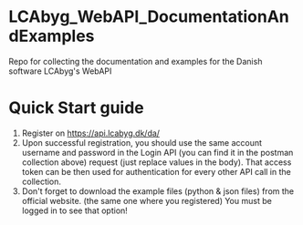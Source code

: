 # LCAbyg_WebAPI_DocumentationAndExamples
Repo for collecting the documentation and examples for the Danish software LCAbyg's WebAPI

# Quick Start guide

1. Register on https://api.lcabyg.dk/da/
2. Upon successful registration, you should use the same account username and password in the Login API (you can find it in the postman collection above) request (just replace values in the body). That access token can be then used for authentication for every other API call in the collection.
3. Don't forget to download the example files (python & json files) from the official website. (the same one where you registered) You must be logged in to see that option!
